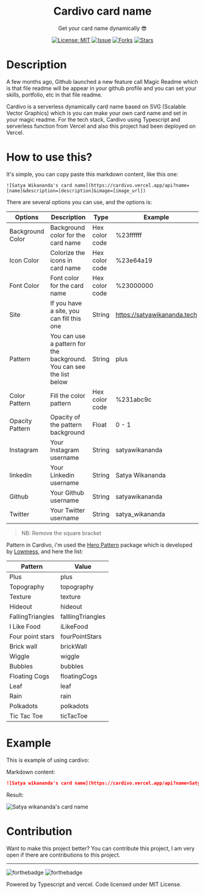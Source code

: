<div align="center">
<h1>Cardivo card name</h1>

<p>Get your card name dynamically 😎</p>

[![License: MIT](https://img.shields.io/badge/License-MIT-yellow.svg)](https://raw.githubusercontent.com/satyawikananda/cardivo/main/LICENSE?token=AH44ZFH7IF2KSEDK7LSIW3C7YOFYC)
[![Issue](https://img.shields.io/github/issues/satyawikananda/cardivo)](https://img.shields.io/github/issues/satyawikananda/cardivo)
[![Forks](https://img.shields.io/github/forks/satyawikananda/cardivo)](https://img.shields.io/github/forks/satyawikananda/cardivo)
[![Stars](https://img.shields.io/github/stars/satyawikananda/cardivo)](https://img.shields.io/github/stars/satyawikananda/cardivo)

</div>

# Description
A few months ago, Github launched a new feature call Magic Readme which is that file readme will be appear in your github profile and you can set your skills, portfolio, etc in that file readme.

Cardivo is a serverless dynamically card name based on SVG (Scalable Vector Graphics) which is you can make your own card name and set in your magic readme. For the tech stack, Cardivo using Typescript and serverless function from Vercel and also this project had been deployed on Vercel.

# How to use this?
It's simple, you can copy paste this markdown content, like this one:

```
![Satya Wikananda's card name](https://cardivo.vercel.app/api?name=[name]&description=[description]&image=[image_url])
```
There are several options you can use, and the options is:

|  Options  | Description |   Type     | Example | Query Params | 
|---------- | ---------- | ------- | ----------- | ------------ |
| Background Color | Background color for the card name | Hex color code | %23ffffff | ```?backgroundColor=[value]``` |
| Icon Color | Colorize the icons in card name | Hex color code | %23e64a19 | ```?iconColor=[value]``` |
| Font Color | Font color for the card name | Hex color code | %23000000 | ```?fontColor=[value]``` |
| Site | If you have a site, you can fill this one | String | https://satyawikananda.tech | ```?site=[value]``` |
| Pattern | You can use a pattern for the background. You can see the list below | String | plus | ```?pattern=[value]``` |
| Color Pattern | Fill the color pattern | Hex color code | %231abc9c | ```?colorPattern=[value]``` |
| Opacity Pattern | Opacity of the pattern background | Float | 0 - 1 | ```?opacity=[value]``` |
| Instagram | Your Instagram username | String | satyawikananda | ```?instagram=[value]``` |
| linkedin | Your Linkedin username | String | Satya Wikananda | ```?linkedin=[value]``` |
| Github | Your Github username | String | satyawikananda | ```?github=[value]``` |
| Twitter | Your Twitter username | String | satya_wikananda | ```?twitter=[value]``` |

> NB: Remove the square bracket

Pattern in Cardivo, i'm used the [Hero Pattern](https://github.com/lowmess/hero-patterns) package which is developed by [Lowmess](https://github.com/lowmess/), and here the list: 

| Pattern | Value | 
| -------- | ---- |
| Plus | plus |
| Topography | topography |
| Texture | texture |
| Hideout | hideout |
| FallingTriangles | falllingTriangles |
| I Like Food | iLikeFood |
| Four point stars | fourPointStars |
| Brick wall | brickWall |
| Wiggle | wiggle |
| Bubbles | bubbles |
| Floating Cogs | floatingCogs |
| Leaf | leaf |
| Rain | rain |
| Polkadots | polkadots |
| Tic Tac Toe | ticTacToe |

# Example
This is example of using cardivo:

Markdown content: 

```md
![Satya wikananda's card name](https://cardivo.vercel.app/api?name=Satya%20Wikananda&description=Hi,%20i%27m%20a%20front%20end%20web%20developer%20and%20i%27m%2020%20y.o.%20Nice%20to%20meet%20you%20%F0%9F%91%8B&image=https://avatars.githubusercontent.com/u/33148052?v=4&backgroundColor=%23ecf0f1&instagram=satyawikananda&linkedin=I%20Gusti%20Ngurah%20Satya%20%20Wikananda&github=satyawikananda&twitter=satya_wikananda&pattern=leaf&colorPattern=%23eaeaea)
```

Result:

![Satya wikananda's card name](https://cardivo.vercel.app/api?name=Satya%20Wikananda&description=Hi,%20i%27m%20a%20front%20end%20web%20developer%20and%20i%27m%2020%20y.o.%20Nice%20to%20meet%20you%20%F0%9F%91%8B&image=https://avatars.githubusercontent.com/u/33148052?v=4&backgroundColor=%23ecf0f1&instagram=satyawikananda&linkedin=I%20Gusti%20Ngurah%20Satya%20%20Wikananda&github=satyawikananda&twitter=satya_wikananda&pattern=leaf&colorPattern=%23eaeaea)

# Contribution
Want to make this project better? You can contribute this project, I am very open if there are contributions to this project.

---
![forthebadge](https://forthebadge.com/images/badges/built-with-love.svg)
![forthebadge](https://forthebadge.com/images/badges/made-with-typescript.svg)

Powered by Typescript and vercel. Code licensed under MIT License.
